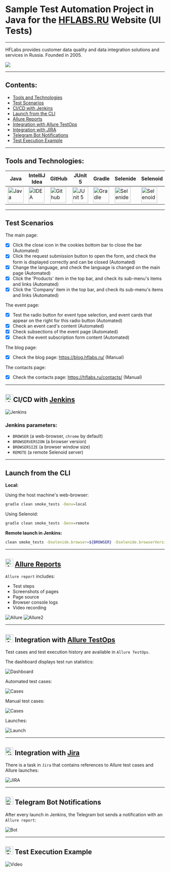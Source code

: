 # Sample Test Automation Project in Java for the [HFLABS.RU](https://hflabs.ru/) Website (UI Tests)

---

HFLabs provides customer data quality and data integration solutions and services in Russia. Founded in 2005.

<a href="hhttps://hflabs.ru/"><img src="./images/logos/hflabs_logo.png"/></a>

---

## Contents:

- <a href="#tools">Tools and Technologies</a>
- <a href="#scenarios">Test Scenarios</a>
- <a href="#jenkins">CI/CD with Jenkins</a>
- <a href="#cli">Launch from the CLI</a>
- <a href="#allure">Allure Reports</a>
- <a href="#allure-testops">Integration with Allure TestOps</a>
- <a href="#jira">Integration with JIRA</a>
- <a href="#telegram">Telegram Bot Notifications</a>
- <a href="#video">Test Execution Example</a>

---

<a id="tools"></a>
## Tools and Technologies:

| Java                                                                                                        | IntelliJ  <br>  Idea | GitHub | JUnit 5                                                                                                              | Gradle | Selenide | Selenoid | Allure <br> Report | Jenkins | Jira                                                                                                                              | Telegram | Allure <br> TestOps                                                                                                     |
|-------------------------------------------------------------------------------------------------------------|----------------------|--------|----------------------------------------------------------------------------------------------------------------------|--------|----------|----------|--------------------|---------|-----------------------------------------------------------------------------------------------------------------------------------|----------|-------------------------------------------------------------------------------------------------------------------------|
| <a href="https://www.java.com/"><img src="./images/logos/Java.svg" width="50" height="50"  alt="Java"/></a> | <a href="https://www.jetbrains.com/idea/"><img src="./images/logos/Idea.svg" width="50" height="50"  alt="IDEA"/></a> | <a href="https://github.com/"><img src="./images/logos/GitHub.svg" width="50" height="50"  alt="Github"/></a> | <a href="https://junit.org/junit5/"><img src="./images/logos/Junit5.svg" width="50" height="50"  alt="JUnit 5"/></a> | <a href="https://gradle.org/"><img src="./images/logos/Gradle.svg" width="50" height="50"  alt="Gradle"/></a> | <a href="https://selenide.org/"><img src="./images/logos/Selenide.svg" width="50" height="50"  alt="Selenide"/></a> | <a href="https://aerokube.com/selenoid/"><img src="./images/logos/Selenoid.svg" width="50" height="50"  alt="Selenoid"/></a> | <a href="https://github.com/allure-framework/allure2"><img src="./images/logos/Allure.svg" width="50" height="50"  alt="Allure"/></a> | <a href="https://www.jenkins.io/"><img src="./images/logos/Jenkins.svg" width="50" height="50"  alt="Jenkins"/></a> | <a href="https://www.atlassian.com/ru/software/jira/"><img src="./images/logos/Jira.svg" width="50" height="50"  alt="Jira"/></a> | <a href="https://telegram.org/"><img src="./images/logos/Telegram.svg" width="50" height="50"  alt="Telegram"/></a> | <a href="https://qameta.io/"><img src="./images/logos/Allure_TO.svg" width="50" height="50"  alt="Allure TestOps"/></a> |

---

<a id="scenarios"></a>
## Test Scenarios

The main page:
* [x] Click the close icon in the cookies bottom bar to close the bar (Automated)
* [x] Click the request submission button to open the form, and check the form is displayed correctly and can be closed (Automated)
* [x] Change the language, and check the language is changed on the main page (Automated)
* [x] Click the 'Products' item in the top bar, and check its sub-menu's items and links (Automated)
* [x] Click the 'Company' item in the top bar, and check its sub-menu's items and links (Automated)

The event page:
* [x] Test the radio button for event type selection, and event cards that appear on the right for this radio button (Automated)
* [x] Check an event card's content (Automated)
* [x] Check subsections of the event page (Automated)
* [x] Check the event subscription form content (Automated)

The blog page:
* [x] Check the blog page: https://blog.hflabs.ru/ (Manual)

The contacts page:
* [x] Check the contacts page: https://hflabs.ru/contacts/ (Manual)

---

<a id="jenkins"></a>
## <img alt="Jenkins" height="25" src="./images/logos/Jenkins.svg" width="25"/></a><a name="CI/CD with Jenkins"></a>CI/CD with [Jenkins](https://jenkins.autotests.cloud/job/demo-vacancy-tests-ivanov-ev/)</a>

<img alt="Jenkins" src="./images/screenshots/Jenkins.png">

### Jenkins parameters:

- `BROWSER` (a web-browser, `chrome` by default)
- `BROWSERVERSION` (a browser version)
- `BROWSERSIZE` (a browser window size)
- `REMOTE` (a remote Selenoid server)

---

<a id="cli"></a>
## Launch from the CLI

**Local:**

Using the host machine's web-browser:
```bash  
gradle clean smoke_tests -Denv=local
```

Using Selenoid:
```bash  
gradle clean smoke_tests -Denv=remote
```

**Remote launch in Jenkins:**
```bash  
clean smoke_tests -Dselenide.browser=${BROWSER} -Dselenide.browserVersion=${BROWSERVERSION} -Dselenide.browserSize=${BROWSERSIZE} -Dselenide.remote=${REMOTE}
```
---

<a id="allure"></a>
## <img alt="AllureReports" height="25" src="./images/logos/Allure.svg" width="25"/></a> <a name="Allure"></a>[Allure Reports](https://jenkins.autotests.cloud/job/demo-vacancy-tests-ivanov-ev/allure/)</a>

`Allure report` includes:
- Test steps
- Screenshots of pages
- Page source
- Browser console logs
- Video recording

<img alt="Allure" src="./images/screenshots/AllureReports.png"> 

<img alt="Allure2" src="./images/screenshots/AllureReports2.png">

---



<a id="allure-testops"></a>
## <img alt="Allure" height="25" src="./images/logos/Allure_TO.svg" width="25"/></a> Integration with <a target="_blank" href="https://allure.autotests.cloud/project/4266/dashboards">Allure TestOps</a>

Test cases and test execution history are available in `Allure TestOps`. 

The dashboard displays test run statistics:

<img alt="Dashboard" src="./images/screenshots/Dashboard.png">

Automated test cases:

<img alt="Cases" src="./images/screenshots/AutomatedTestCases.png">

Manual test cases:

<img alt="Cases" src="./images/screenshots/ManualTestCases.png">

Launches:

<img alt="Launch" src="./images/screenshots/Launches.png">

---

<a id="jira"></a>
## <img alt="Jira" height="25" src="./images/logos/Jira.svg" width="25"/></a> Integration with <a target="_blank" href="https://jira.autotests.cloud/browse/HOMEWORK-1254">Jira</a>

There is a task in `Jira` that contains references to Allure test cases and Allure launches:

<img alt="JIRA" src="./images/screenshots/JiraTask.png">

---

<a id="telegram"></a>
## <img alt="Telegram" height="25" src="./images/logos/Telegram.svg" width="25"/></a> Telegram Bot Notifications
After every launch in Jenkins, the Telegram bot sends a notification with an `Allure report`:

<img alt="Bot" src="./images/screenshots/TelegramBot.png"> 

---

<a id="video"></a>
## <img alt="Selenoid" height="25" src="./images/logos/Selenoid.svg" width="25"/></a> Test Execution Example

<img alt="Video" src="./images/screenshots/TestExecutionExample.gif">

